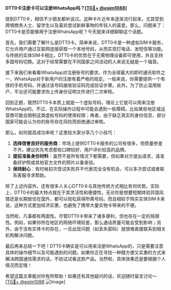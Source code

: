 **DTT0卡注册卡可以注册WhatsApp吗？[[TG💪+ @esim1088](https://t.me/s/esim1088)]**

提到DTT0卡，相信不少朋友都听说过。这种卡片近年来逐渐流行起来，尤其受到跨境商务人士、留学生以及喜欢尝试新鲜事物的年轻人的喜爱。那么，问题来了：DTT0卡是否能够用于注册WhatsApp呢？今天就来详细聊聊这个话题。

首先，我们需要了解什么是DTT0卡。简单来说，DTT0卡是一种虚拟SIM卡服务，它允许用户通过互联网连接获取一个本地号码，从而实现打电话、发短信等功能。与传统的实体SIM卡相比，DTT0卡的优势在于无需物理设备即可使用，并且支持多国号码切换。这对于经常需要在不同国家之间活动的人来说无疑是一个福音。

接下来我们来看看WhatsApp对注册账号的要求。作为全球最大的即时通讯软件之一，WhatsApp对于新用户的注册有着严格的规定。一般来说，你需要提供一个有效的手机号码，并通过该号码接收验证码完成验证步骤。此外，为了防止滥用账户，平台还可能要求你上传身份证明文件进行二次审核。

回到正题，既然DTT0卡本质上就是一个虚拟号码，理论上它是可以用来注册WhatsApp的。不过，在实际操作过程中可能会遇到一些障碍。比如某些地区或运营商可能会限制这类虚拟号码的使用权限；再者，由于缺乏真实的身份信息，部分国家可能会认为你的账号存在风险而拒绝通过审核。

那么，如何提高成功率呢？这里给大家分享几个小技巧：
1. **选择信誉良好的服务商**：市场上提供DTT0卡服务的公司有很多，但质量参差不齐。建议优先考虑那些口碑较好、用户评价较高的品牌。
2. **提前准备身份材料**：虽然不是所有情况下都需要，但如果对方提出请求，请准备好护照或其他官方文件的照片以备查验。
3. **保持耐心**：有时候初次尝试失败并不代表完全没有机会，可以多次尝试或者联系客服寻求帮助。

除了上述内容外，还有很多人关心DTT0卡与其他传统方式相比有何优势。实际上，DTT0卡的最大特点就在于其灵活性和便捷性。无论你是想要短期体验异国风情还是长期居住在国外，都可以轻松获得所需号码。而且相较于购买实体SIM卡来说，这种方式更加经济实惠，也避免了携带大量实物卡带来的不便。

当然啦，凡事都有两面性。尽管DTT0卡带来了诸多便利，但也存在一定的局限性。例如，如果你所在地区的网络环境较差，那么通话质量可能会受到影响；另外，由于没有实体卡的存在，一旦出现问题（如丢失密码）就很难直接联系到相关机构解决问题。

最后再来总结一下吧！DTT0卡确实是可以用来注册WhatsApp的，只是需要注意具体的操作细节以及可能遇到的问题。如果你正在寻找一种既方便又实惠的方式来解决跨国通信需求的话，不妨试试看这款产品。当然啦，具体效果还是要根据个人情况而定哦！

希望这篇文章能对你有所帮助！如果还有其他疑问的话，欢迎随时留言讨论～ [[TG💪+ @esim1088](https://t.me/s/esim1088) ![Image](https://i.postimg.cc/4NQfJmqS/Snipaste-2025-05-13-00-14-12.png)]